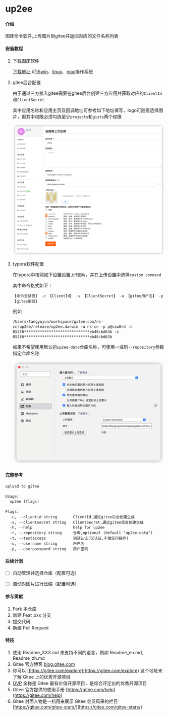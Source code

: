 # up2ee

#### 介绍
图床命令软件,上传图片到gitee并返回对应的文件名称列表


#### 安装教程

1. 下载图床软件

   [下载地址](https://gitee.com/ns-cn/up2ee/releases/),可选[win](https://gitee.com/ns-cn/up2ee/attach_files/869531/download/up2ee.exe)、[linux](https://gitee.com/ns-cn/up2ee/attach_files/869532/download/up2ee.linux)、[mac](https://gitee.com/ns-cn/up2ee/attach_files/869530/download/up2ee.darwin)操作系统

2. gitee后台配置

   由于通过三方接入gitee需要在gitee后台创建三方应用并获取对应的`ClientId`和`ClientSecret`

   其中应用名称和应用主页及回调地址可参考如下地址填写，logo可随意选择图片，但其中权限必须勾选至少`projects`和`gists`两个权限

   ![iShot](./pic/client.png)

3. typora软件配置

   在typora中按照如下设置设置`上传图片`，并在上传设置中选择`custom command`

   其中命令格式如下：

   ```shell
   【命令全路径】 -c 【ClientId】 -s 【ClientSecret】 -u 【gitee用户名】 -p 【gitee密码】 
   ```

   例如

   ```
   /Users/tangyujun/workspace/gitee.com/ns-cn/up2ee/release/up2ee.darwin -u ns-cn -p p@ssw0rd -c 052f6*****************************eb40cbd63b -s 052f6*****************************eb40cbd63b
   ```

   如果不希望使用默认的`up2ee-data`仓库名称，可使用`-r`或则`--repository`参数指定仓库名称
   
   ![iShot](./pic/typora.png)

#### 完整参考

```shell
upload to gitee

Usage:
  up2ee [flags]

Flags:
  -c, --clientid string       ClientId,通过gitee后台创建生成
  -s, --clientsecret string   ClientSecret,通过gitee后台创建生成
  -h, --help                  help for up2ee
  -r, --repository string     仓库,optional (default "up2ee-data")
  -t, --testaccess            测试认证(仅认证,不做任何操作)
  -u, --username string       用户名
  -p, --userpassword string   用户密码
```



#### 后续计划

- [ ] 自动管理并选择仓库（配置可选）
- [ ] 自动对图片进行压缩（配置可选）



#### 参与贡献

1.  Fork 本仓库
2.  新建 Feat_xxx 分支
3.  提交代码
4.  新建 Pull Request


#### 特技

1.  使用 Readme\_XXX.md 来支持不同的语言，例如 Readme\_en.md, Readme\_zh.md
2.  Gitee 官方博客 [blog.gitee.com](https://blog.gitee.com)
3.  你可以 [https://gitee.com/explore](https://gitee.com/explore) 这个地址来了解 Gitee 上的优秀开源项目
4.  [GVP](https://gitee.com/gvp) 全称是 Gitee 最有价值开源项目，是综合评定出的优秀开源项目
5.  Gitee 官方提供的使用手册 [https://gitee.com/help](https://gitee.com/help)
6.  Gitee 封面人物是一档用来展示 Gitee 会员风采的栏目 [https://gitee.com/gitee-stars/](https://gitee.com/gitee-stars/)

